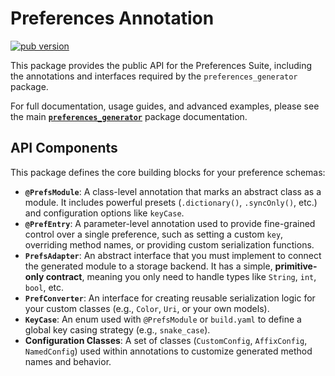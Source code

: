 # Preferences Annotation

[![pub version][pub_badge]][pub_link]

This package provides the public API for the Preferences Suite, including the annotations and 
interfaces required by the `preferences_generator` package.

For full documentation, usage guides, and advanced examples, please see the main 
**[`preferences_generator`][generator_link]** package documentation.

## API Components

This package defines the core building blocks for your preference schemas:

- **`@PrefsModule`**: A class-level annotation that marks an abstract class as a module. It 
includes powerful presets (`.dictionary()`, `.syncOnly()`, etc.) and configuration options like 
`keyCase`.
- **`@PrefEntry`**: A parameter-level annotation used to provide fine-grained control over a single 
preference, such as setting a custom `key`, overriding method names, or providing custom 
serialization functions.
- **`PrefsAdapter`**: An abstract interface that you must implement to connect the generated module 
to a storage backend. It has a simple, **primitive-only contract**, meaning you only need to handle 
types like `String`, `int`, `bool`, etc.
- **`PrefConverter`**: An interface for creating reusable serialization logic for your custom 
classes (e.g., `Color`, `Uri`, or your own models).
- **`KeyCase`**: An enum used with `@PrefsModule` or `build.yaml` to define a global key casing 
strategy (e.g., `snake_case`).
- **Configuration Classes**: A set of classes (`CustomConfig`, `AffixConfig`, `NamedConfig`) used 
within annotations to customize generated method names and behavior.

[pub_badge]: https://img.shields.io/pub/v/preferences_annotation.svg

[pub_link]: https://pub.dev/packages/preferences_annotation

[generator_link]: https://pub.dev/packages/preferences_generator